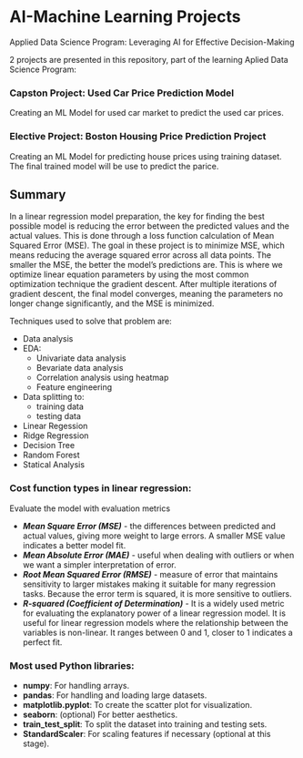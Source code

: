# AI-Machine Learning Projects
Applied Data Science Program: Leveraging AI for Effective Decision-Making

2 projects are presented in this repository, part of the learning Aplied Data Science Program:

### Capston Project: Used Car Price Prediction Model
Creating an ML Model for used car market to predict the used car prices.
### Elective Project: Boston Housing Price Prediction Project
Creating an ML Model for predicting house prices using training dataset.
The final trained model will be use to predict the parice.



## Summary

In a linear regression model preparation, the key for finding the best possible model is reducing the error between the predicted values and the actual values. 
This is done through a loss function calculation of Mean Squared Error (MSE). The goal in these project is to minimize MSE, which means reducing the average 
squared error across all data points. The smaller the MSE, the better the model’s predictions are. This is where we optimize linear equation parameters by
using the most common optimization technique the gradient descent.  After multiple iterations of gradient descent, the final model converges, meaning the 
parameters no longer change significantly, and the MSE is minimized.

Techniques used to solve that problem are:

- Data analysis
- EDA:
  - Univariate data analysis
  - Bevariate data analysis
  - Correlation analysis using heatmap
  - Feature engineering
- Data splitting to:
  - training data
  - testing data
- Linear Regession
- Ridge Regression
- Decision Tree
- Random Forest
- Statical Analysis


### Cost function types in linear regression:
Evaluate the model with evaluation metrics

- ***Mean Square Error (MSE)*** - the differences between predicted and actual values, giving more weight to large errors. A smaller MSE value indicates a better model fit.
- ***Mean Absolute Error (MAE)*** - useful when dealing with outliers or when we want a simpler interpretation of error.
- ***Root Mean Squared Error (RMSE)*** - measure of error that maintains sensitivity to larger mistakes making it suitable for many regression tasks. Because the error term is squared, it is more sensitive to outliers.
- ***R-squared (Coefficient of Determination)*** - It is a widely used metric for evaluating the explanatory power of a linear regression model. It is useful for linear regression models where the relationship between the variables is non-linear. It ranges between 0 and 1, closer to 1 indicates a perfect fit.

### Most used Python libraries:

- **numpy**: For handling arrays.
- **pandas**: For handling and loading large datasets.
- **matplotlib.pyplot**: To create the scatter plot for visualization.
- **seaborn**: (optional) For better aesthetics.
- **train_test_split**: To split the dataset into training and testing sets.
- **StandardScaler**: For scaling features if necessary (optional at this stage).







